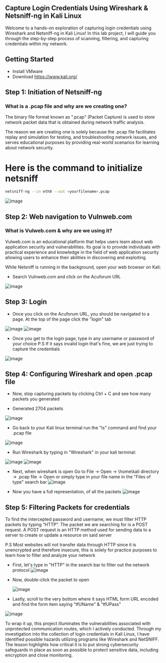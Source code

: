 ## Capture Login Credentials Using Wireshark & Netsniff-ng in Kali Linux
Welcome to a hands-on exploration of capturing login credentials using Wireshark and Netsniff-ng  in Kali Linux! In this lab project, I will guide you through the step-by-step process of scanning, filtering, and capturing credentials within my network.

## Getting Started 

- Install VMware 
- Download https://www.kali.org/

## Step 1: Initiation of Netsniff-ng 

### What is a .pcap file and why are we creating one?

The binary file format known as ".pcap" (Packet Capture) is used to store network packet data that is obtained during network traffic analysis.

The reason we are creating one is solely because the .pcap file facilitates replay and simulation for testing, and troubleshooting network issues, and serves educational purposes by providing real-world scenarios for learning about network security.  

# Here is the command to initialize netsniff
 ```bash
netsniff-ng --in eth0 --out <yourfilename>.pcap
   ```
![image](https://github.com/jduru213/Wireshark-HomeLabs/assets/112328773/7f94ff87-ceb0-476a-96fc-c1e6283ded1f)

## Step 2: Web navigation to Vulnweb.com 

### What is Vulweb.com & why are we using it?

Vulweb.com is an educational platform that helps users learn about web application security and vulnerabilities. Its goal is to provide individuals with practical experience and knowledge in the field of web application security allowing users to enhance their abilities in discovering and exploiting

While Netsniff is running in the background, open your web browser on Kali: 

- Search Vulnweb.com and click on the Acuforum URL
  
![image](https://github.com/jduru213/Wireshark-HomeLabs/assets/112328773/7f3d9731-f583-4ab6-ae89-295708fbe294)


## Step 3: Login 
- Once you click on the Acuforum URL, you should be navigated to a page. At the top of the page click the "login" tab
  
![image](https://github.com/jduru213/Wireshark-HomeLabs/assets/112328773/8cb33f77-6097-44d9-b3bf-fe8ef2b16f86)
![image](https://github.com/jduru213/Wireshark-HomeLabs/assets/112328773/0ade0a5b-64b3-47ac-bf14-b011832d26c3)

- Once you get to the login page, type in any username or password of your choice
  P.S If it says invalid login that's fine, we are just trying to capture the credentials
  
![image](https://github.com/jduru213/Wireshark-HomeLabs/assets/112328773/8570d6b7-80e6-4903-8839-6932c67cb5e2)


## Step 4: Configuring Wireshark and open .pcap file 
-  Now, stop capturing packets by clicking Ctrl + C and see how many packets you generated

-  Generated 2704 packets
  
  ![image](https://github.com/jduru213/Wireshark-HomeLabs/assets/112328773/96051a91-eac6-4fbe-a03b-d546e0589092)

-  Go back to your Kali linux terminal run the "ls" command and find your .pcap file
  
 ![image](https://github.com/jduru213/Wireshark-HomeLabs/assets/112328773/217fa474-9e23-4d75-afb7-cfc04a936678)


-  Run Wireshark by typing in "Wireshark" in your kali terminal:
  
  ![image](https://github.com/jduru213/Wireshark-HomeLabs/assets/112328773/e5a3b83b-a0ca-4500-919d-5f09121ab8e2)
  ![image](https://github.com/jduru213/Wireshark-HomeLabs/assets/112328773/9d56626f-98b8-4a73-8168-7a29916d187d)


- Next, when wireshark is open Go to File → Open → \home\kali directory → <yourfilenaem>.pcap file → Open or simply type in your file name in the "Files of type" search bar 
  ![image](https://github.com/jduru213/Wireshark-HomeLabs/assets/112328773/90479ceb-203c-4729-aae4-76b5c11b40ab)

- Now you have a full representation, of all the packets
![image](https://github.com/jduru213/Wireshark-HomeLabs/assets/112328773/f9e3d198-6185-43d3-b415-d83278e87212)


## Step 5: Filtering Packets for credentials
To find the intercepted password and username, we must filter HTTP packets by typing “HTTP”. The packet we are searching for is a POST request. A POST request is an HTTP method used for sending data to a server to create or update a resource on said server

P.S Most websites will not transfer data through HTTP since it is unencrypted and therefore insecure, this is solely for practice purposes to learn how to filter and analyze your network 

- First, let's type in "HTTP" in the search bar to filter out the network protocol
  ![image](https://github.com/jduru213/Wireshark-HomeLabs/assets/112328773/6662a79a-9696-4e46-bb66-619fd3dd1730)
  
- Now, double-click the packet to open 
  
  ![image](https://github.com/jduru213/Wireshark-HomeLabs/assets/112328773/3b40e100-b4c9-45fa-b818-06ee75a2ae0a)
  
- Lastly, scroll to the very bottom where it says HTML form URL encoded and find the form item saying "tfUName" & "tfUPass"  

![image](https://github.com/jduru213/Wireshark-HomeLabs/assets/112328773/dc3f56f2-6dc0-4c5f-93d3-39157c7e353c)

To wrap it up, this project illuminates the vulnerabilities associated with unprotected communication routes, which I actively conducted. Through my investigation into the collection of login credentials in Kali Linux, I have identified possible hazards utilizing programs like Wireshark and NetSNIFF. The lesson highlights how critical it is to put strong cybersecurity safeguards in place as soon as possible to protect sensitive data, including encryption and close monitoring.
